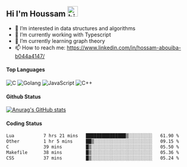 ## Hi I'm Houssam <img src="https://user-images.githubusercontent.com/1303154/88677602-1635ba80-d120-11ea-84d8-d263ba5fc3c0.gif" width="28px" alt="hi">

- 👀 I’m interested in data structures and algorithms
- 🔭 I’m currently working with Typescript
- 🌱 I’m currently learning graph theory
- 📫 How to reach me: https://www.linkedin.com/in/hossam-abouiba-b044a4147/

#### Top Languages

![C](https://img.shields.io/badge/c-%2300599C.svg?style=for-the-badge&logo=c&logoColor=white)
![Golang](https://img.shields.io/badge/go-blue?style=for-the-badge&logo=Goland)
![JavaScript](https://img.shields.io/badge/javascript-%23323330.svg?style=for-the-badge&logo=javascript&logoColor=%23F7DF1E)
![C++](https://img.shields.io/badge/C%2B%2B-blue?style=for-the-badge&logo=C%2B%2B)


#### Github Status
[![Anurag's GitHub stats](https://github-readme-stats.vercel.app/api?username=0xhoussam&theme=tokyonight)](https://github.com/anuraghazra/github-readme-stats)

#### Coding Status
<!--START_SECTION:waka-->

```txt
Lua           7 hrs 21 mins   ███████████████▒░░░░░░░░░   61.90 %
Other         1 hr 5 mins     ██▒░░░░░░░░░░░░░░░░░░░░░░   09.15 %
C             39 mins         █▒░░░░░░░░░░░░░░░░░░░░░░░   05.50 %
Makefile      38 mins         █▒░░░░░░░░░░░░░░░░░░░░░░░   05.36 %
CSS           37 mins         █▒░░░░░░░░░░░░░░░░░░░░░░░   05.24 %
```

<!--END_SECTION:waka-->

